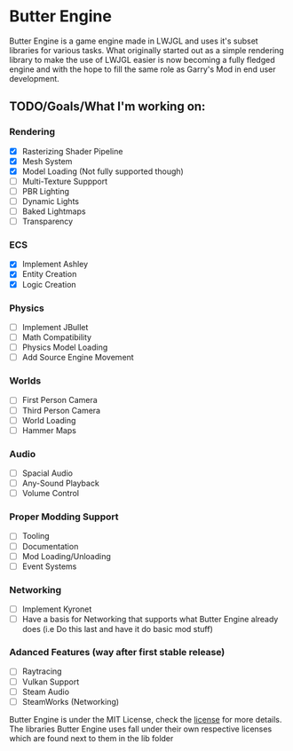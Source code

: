 # Butter Engine

Butter Engine is a game engine made in LWJGL and uses it's subset libraries for various tasks. What originally started out as a simple rendering library to make the use of LWJGL easier is now becoming a fully fledged engine and with the hope to fill the same role as Garry's Mod in end user development.

## TODO/Goals/What I'm working on:
  
### Rendering
   - [X] Rasterizing Shader Pipeline
   - [X] Mesh System
   - [X] Model Loading (Not fully supported though)
   - [ ] Multi-Texture Suppport
   - [ ] PBR Lighting
   - [ ] Dynamic Lights
   - [ ] Baked Lightmaps
   - [ ] Transparency
   
### ECS
   - [X] Implement Ashley
   - [X] Entity Creation
   - [X] Logic Creation

### Physics
   - [ ] Implement JBullet
   - [ ] Math Compatibility
   - [ ] Physics Model Loading
   - [ ] Add Source Engine Movement

### Worlds
   - [ ] First Person Camera
   - [ ] Third Person Camera
   - [ ] World Loading
   - [ ] Hammer Maps
  
### Audio
   - [ ] Spacial Audio
   - [ ] Any-Sound Playback
   - [ ] Volume Control
 
### Proper Modding Support
   - [ ] Tooling
   - [ ] Documentation
   - [ ] Mod Loading/Unloading
   - [ ] Event Systems
  
### Networking
   - [ ] Implement Kyronet
   - [ ] Have a basis for Networking that supports what Butter Engine already does (i.e Do this last and have it do basic mod stuff)

### Adanced Features (way after first stable release)
   - [ ] Raytracing
   - [ ] Vulkan Support
   - [ ] Steam Audio
   - [ ] SteamWorks (Networking)

Butter Engine is under the MIT License, check the [license](https://github.com/higgy999/ButterEngine/blob/main/LICENSE.md) for more details.
The libraries Butter Engine uses fall under their own respective licenses which are found next to them in the lib folder
